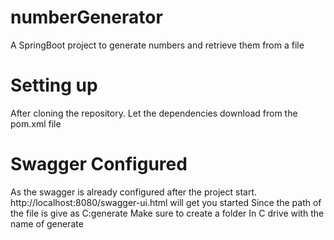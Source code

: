 # numberGenerator
A SpringBoot project to generate numbers and retrieve them from a file

# Setting up
After cloning the repository. Let the dependencies download from the pom.xml file

# Swagger Configured
As the swagger is already configured after the project start. http://localhost:8080/swagger-ui.html will get you started
Since the path of the file is give as C:generate Make sure to create a folder In C drive with the name of generate

